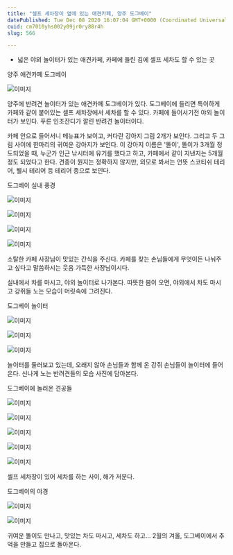 ```yaml
---
title: "셀프 세차장이 옆에 있는 애견카페, 양주 도그베이"
datePublished: Tue Dec 08 2020 16:07:04 GMT+0000 (Coordinated Universal Time)
cuid: cm7010yhs002y09jr0ry88r4h
slug: 566

---
```



- 넓은 야외 놀이터가 있는 애견카페, 카페에 들린 김에 셀프 세차도 할 수 있는 곳

양주 애견카페 도그베이

![이미지](https://cdn.hashnode.com/res/hashnode/image/upload/v1739250776866/d2395053-0df7-4754-813b-298baa112610.jpeg)

양주에 반려견 놀이터가 있는 애견카페 도그베이가 있다. 도그베이에 들리면 특이하게 카페와 같이 붙어있는 셀프 세차장에서 세차를 할 수 있다. 카페에 들어서기전 야외 놀이터가 보인다. 푸른 인조잔디가 깔린 반려견 놀이터이다.

카페 안으로 들어서니 메뉴표가 보이고, 커다란 강아지 그림 2개가 보인다. 그리고 두 그림 사이에 한마리의 귀여운 강아지가 보인다. 이 강아지 이름은 '똘이', 똘이가 3개월 정도되었을 때, 누군가 인근 낚시터에 유기를 했다고 하고, 카페에서 같이 지낸지는 5개월 정도 되었다고 한다. 견종이 뭔지는 정확하지 않지만, 외모로 봐서는 언뜻 스코티쉬 테리어, 웰시 테리어 등 테리어 종으로 보인다.

도그베이 실내 풍경

![이미지](https://cdn.hashnode.com/res/hashnode/image/upload/v1739250779473/9a873d50-9f4b-4ee8-a007-c313b5e99f37.jpeg)

![이미지](https://cdn.hashnode.com/res/hashnode/image/upload/v1739250781566/1c653fd9-b6c4-4cc8-b123-1839e130cde1.jpeg)

![이미지](https://cdn.hashnode.com/res/hashnode/image/upload/v1739250783873/34986eff-1d13-4929-bbf6-fbfb37ebcf89.jpeg)

![이미지](https://cdn.hashnode.com/res/hashnode/image/upload/v1739250786571/ae1b6240-9715-41c5-83b7-9bb0b5ef305b.jpeg)

소탈한 카페 사장님이 맛있는 간식을 주신다. 카페를 찾는 손님들에게 무엇이든 나눠주고 싶다고 말씀하시는 웃음 가득한 사장님이시다.

실내에서 차를 마시고, 야외 놀이터로 나가본다. 따뜻한 봄이 오면, 야외에서 차도 마시고 강쥐들 노는 모습이 머릿속에 그려진다.

도그베이 놀이터

![이미지](https://cdn.hashnode.com/res/hashnode/image/upload/v1739250788805/d630e7eb-c6d0-4481-a9df-9aece4126896.jpeg)

![이미지](https://cdn.hashnode.com/res/hashnode/image/upload/v1739250791049/6bae6fba-baec-41dd-98c0-797e5951bd75.jpeg)

![이미지](https://cdn.hashnode.com/res/hashnode/image/upload/v1739250793059/12fb2892-5838-45ea-bf41-8453bf2186fe.jpeg)

놀이터를 둘러보고 있는데, 오래지 않아 손님들과 함께 온 강쥐 손님들이 놀이터에 들어온다. 신나게 노는 반려견들의 모습 사진에 담아본다.

도그베이에 놀러온 견공들

![이미지](https://cdn.hashnode.com/res/hashnode/image/upload/v1739250795392/d56e4e8e-965a-42fc-b931-d22059e89afe.jpeg)

![이미지](https://cdn.hashnode.com/res/hashnode/image/upload/v1739250797501/bdbb849c-bd5a-46b1-b07e-f23e96d48ff4.jpeg)

![이미지](https://cdn.hashnode.com/res/hashnode/image/upload/v1739250799538/90c52167-98ae-4280-8b2e-229f2b0e1252.jpeg)

![이미지](https://cdn.hashnode.com/res/hashnode/image/upload/v1739250801825/4be4bdba-4db0-48b0-96df-78620428d8e7.jpeg)

![이미지](https://cdn.hashnode.com/res/hashnode/image/upload/v1739250804317/4884efbb-47be-497b-81e8-7b2db0e3b421.jpeg)

셀프 세차장이 있어 세차를 하는 사이, 해가 저문다.

도그베이의 야경

![이미지](https://cdn.hashnode.com/res/hashnode/image/upload/v1739250806522/96062aa6-1b40-4e8b-b08c-11a6e9d86a00.jpeg)

![이미지](https://cdn.hashnode.com/res/hashnode/image/upload/v1739250808875/96d3b1d5-81e5-464b-a2e2-0b8d7590d78a.jpeg)

귀여운 똘이도 만나고, 맛있는 차도 마시고, 세차도 하고… 2월의 겨울, 도그베이에서 추억을 만들고 집으로 돌아온다.